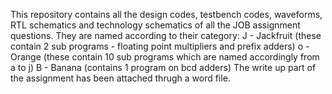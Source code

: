 This repository contains all the design codes, testbench codes, waveforms, RTL schematics and technology schematics of all the JOB assignment questions. 
They are named according to their category:
J - Jackfruit (these contain 2 sub programs - floating point multipliers and prefix adders)
o - Orange (these contain 10 sub programs which are named accordingly from a to j)
B - Banana (contains 1 program on bcd adders)
The write up part of the assignment has been attached thrugh a word file. 
